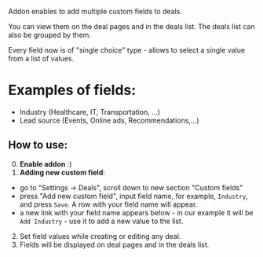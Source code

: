 Addon enables to add multiple custom fields to deals. 

You can view them on the deal pages and in the deals list. The deals list can also be grouped by them.

Every field now is of "single choice" type - allows to select a single value from a list of values. 

Examples of fields:
===================
* Industry (Healthcare, IT, Transportation, ...)
* Lead source (Events, Online ads, Recommendations,...)
  
How to use:
-----------
0. **Enable addon** :)
1. **Adding new custom field**: 
  * go to "Settings -> Deals", scroll down to new section "Custom fields"
  * press "Add new custom field", input field name, for example, `Industry`, and press `Save`.  A row with your field name will appear.
  * a new link with your field name appears below - in our example it will be `Add Industry` - use it to add a new value to the list.
2. Set field values while creating or editing any deal.
3. Fields will be displayed on deal pages and in the deals list.
